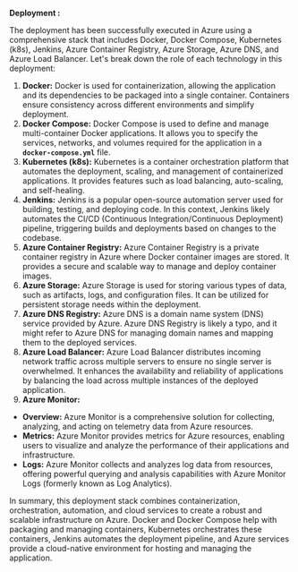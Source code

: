 **Deployment :**

The deployment has been successfully executed in Azure using a comprehensive stack that includes Docker, Docker Compose, Kubernetes (k8s), Jenkins, Azure Container Registry, Azure Storage, Azure DNS, and Azure Load Balancer. Let's break down the role of each technology in this deployment:

1. **Docker:** Docker is used for containerization, allowing the application and its dependencies to be packaged into a single container. Containers ensure consistency across different environments and simplify deployment.
2. **Docker Compose:** Docker Compose is used to define and manage multi-container Docker applications. It allows you to specify the services, networks, and volumes required for the application in a **`docker-compose.yml`** file.
3. **Kubernetes (k8s):** Kubernetes is a container orchestration platform that automates the deployment, scaling, and management of containerized applications. It provides features such as load balancing, auto-scaling, and self-healing.
4. **Jenkins:** Jenkins is a popular open-source automation server used for building, testing, and deploying code. In this context, Jenkins likely automates the CI/CD (Continuous Integration/Continuous Deployment) pipeline, triggering builds and deployments based on changes to the codebase.
5. **Azure Container Registry:** Azure Container Registry is a private container registry in Azure where Docker container images are stored. It provides a secure and scalable way to manage and deploy container images.
6. **Azure Storage:** Azure Storage is used for storing various types of data, such as artifacts, logs, and configuration files. It can be utilized for persistent storage needs within the deployment.
7. **Azure DNS Registry:** Azure DNS is a domain name system (DNS) service provided by Azure. Azure DNS Registry is likely a typo, and it might refer to Azure DNS for managing domain names and mapping them to the deployed services.
8. **Azure Load Balancer:** Azure Load Balancer distributes incoming network traffic across multiple servers to ensure no single server is overwhelmed. It enhances the availability and reliability of applications by balancing the load across multiple instances of the deployed application.
9. **Azure Monitor:**
- **Overview:** Azure Monitor is a comprehensive solution for collecting, analyzing, and acting on telemetry data from Azure resources.
- **Metrics:** Azure Monitor provides metrics for Azure resources, enabling users to visualize and analyze the performance of their applications and infrastructure.
- **Logs:** Azure Monitor collects and analyzes log data from resources, offering powerful querying and analysis capabilities with Azure Monitor Logs (formerly known as Log Analytics).

In summary, this deployment stack combines containerization, orchestration, automation, and cloud services to create a robust and scalable infrastructure on Azure. Docker and Docker Compose help with packaging and managing containers, Kubernetes orchestrates these containers, Jenkins automates the deployment pipeline, and Azure services provide a cloud-native environment for hosting and managing the application.
